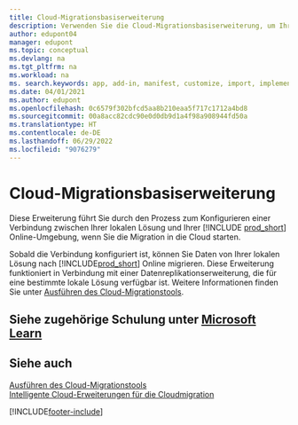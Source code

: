 ```yaml
---
title: Cloud-Migrationsbasiserweiterung
description: Verwenden Sie die Cloud-Migrationsbasiserweiterung, um Ihre lokale Lösung mit Business Central Online zu verbinden.
author: edupont04
manager: edupont
ms.topic: conceptual
ms.devlang: na
ms.tgt_pltfrm: na
ms.workload: na
ms. search.keywords: app, add-in, manifest, customize, import, implement
ms.date: 04/01/2021
ms.author: edupont
ms.openlocfilehash: 0c6579f302bfcd5aa8b210eaa5f717c1712a4bd8
ms.sourcegitcommit: 00a8acc82cdc90e0d0db9d1a4f98a908944fd50a
ms.translationtype: HT
ms.contentlocale: de-DE
ms.lasthandoff: 06/29/2022
ms.locfileid: "9076279"
---
```

# <a name="cloud-migration-base-extension"></a>Cloud-Migrationsbasiserweiterung

Diese Erweiterung führt Sie durch den Prozess zum Konfigurieren einer Verbindung zwischen Ihrer lokalen Lösung und Ihrer [!INCLUDE [prod_short](includes/prod_short.md)] Online-Umgebung, wenn Sie die Migration in die Cloud starten.  

Sobald die Verbindung konfiguriert ist, können Sie Daten von Ihrer lokalen Lösung nach [!INCLUDE[prod_short](includes/prod_short.md)] Online migrieren. Diese Erweiterung funktioniert in Verbindung mit einer Datenreplikationserweiterung, die für eine bestimmte lokale Lösung verfügbar ist. Weitere Informationen finden Sie unter [Ausführen des Cloud-Migrationstools](/dynamics365/business-central/dev-itpro/administration/migration-tool).  

## <a name="see-related-training-at-microsoft-learn"></a>Siehe zugehörige Schulung unter [Microsoft Learn](/learn/modules/connect-intelligent-cloud-dynamics-365-business-central/)

## <a name="see-also"></a>Siehe auch

[Ausführen des Cloud-Migrationstools](/dynamics365/business-central/dev-itpro/administration/migration-tool)  
[Intelligente Cloud-Erweiterungen für die Cloudmigration](ui-extensions-data-replication.md)  


[!INCLUDE[footer-include](includes/footer-banner.md)]